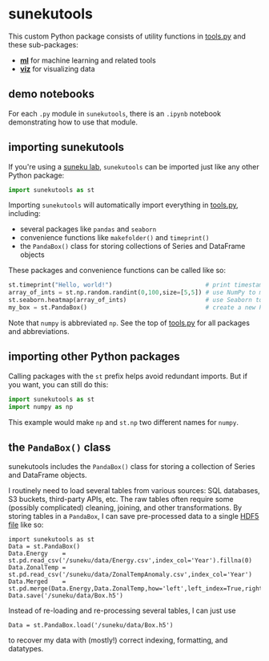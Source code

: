 # sunekutools

This custom Python package consists of utility functions in [tools.py](https://github.com/samkennerly/suneku/blob/master/sunekutools/tools.py) and these sub-packages:

* **[ml](https://github.com/samkennerly/suneku/tree/master/sunekutools/ml)** for machine learning and related tools
* **[viz](https://github.com/samkennerly/suneku/tree/master/sunekutools/viz)** for visualizing data

## demo notebooks

For each `.py` module in `sunekutools`, there is an `.ipynb` notebook demonstrating how to use that module.


## importing sunekutools

If you're using a [suneku lab](https://github.com/samkennerly/suneku/tree/master/labs), `sunekutools` can be imported just like any other Python package:
```python
import sunekutools as st
```
Importing `sunekutools` will automatically import everything in [tools.py](https://github.com/samkennerly/suneku/blob/master/sunekutools/tools.py), including:

- several packages like `pandas` and `seaborn`
- convenience functions like `makefolder()` and `timeprint()`
- the `PandaBox()` class for storing collections of Series and DataFrame objects

These packages and convenience functions can be called like so:

```python
st.timeprint("Hello, world!")                          # print timestamp and message
array_of_ints = st.np.random.randint(0,100,size=[5,5]) # use NumPy to make an array of random integers
st.seaborn.heatmap(array_of_ints)                      # use Seaborn to draw a heatmap
my_box = st.PandaBox()                                 # create a new PandaBox object
```

Note that `numpy` is abbreviated `np`. See the top of [tools.py](https://github.com/samkennerly/suneku/blob/master/sunekutools/tools.py) for all packages and abbreviations.


## importing other Python packages

Calling packages with the `st` prefix helps avoid redundant imports. But if you want, you can still do this:
```python
import sunekutools as st
import numpy as np
```
This example would make `np` and `st.np` two different names for `numpy`.


## the `PandaBox()` class

sunekutools includes the `PandaBox()` class for storing a collection of Series and DataFrame objects.

I routinely need to load several tables from various sources: SQL databases, S3 buckets, third-party APIs, etc. The raw tables often require some (possibly complicated) cleaning, joining, and other transformations. By storing tables in a `PandaBox`, I can save pre-processed data to a single [HDF5 file](https://support.hdfgroup.org/HDF5/whatishdf5.html) like so:
```
import sunekutools as st
Data = st.PandaBox()
Data.Energy    = st.pd.read_csv('/suneku/data/Energy.csv',index_col='Year').fillna(0)
Data.ZonalTemp = st.pd.read_csv('/suneku/data/ZonalTempAnomaly.csv',index_col='Year')
Data.Merged    = st.pd.merge(Data.Energy,Data.ZonalTemp,how='left',left_index=True,right_index=True)
Data.save('/suneku/data/Box.h5')
```
Instead of re-loading and re-processing several tables, I can just use
```
Data = st.PandaBox.load('/suneku/data/Box.h5')
```
to recover my data with (mostly!) correct indexing, formatting, and datatypes.
